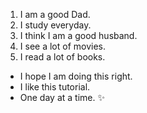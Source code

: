 1. I am a good Dad.
2. I study everyday.
3. I think I am a good husband.
  4. I see a lot of movies.
  5. I read a lot of books.

* I hope I am doing this right.
* I like this tutorial.
* One day at a time.
:sparkles:
